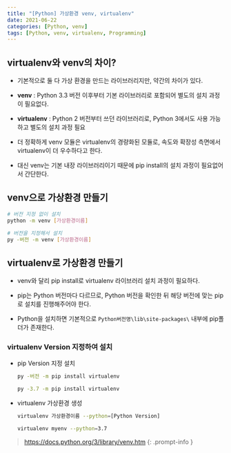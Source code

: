 ```yaml
---
title: "[Python] 가상환경 venv, virtualenv"
date: 2021-06-22
categories: [Python, venv]
tags: [Python, venv, virtualenv, Programming]
---
```


## virtualenv와 venv의 차이?

- 기본적으로 둘 다 가상 환경을 만드는 라이브러리지만, 약간의 차이가 있다.

- **venv** : Python 3.3 버전 이후부터 기본 라이브러리로 포함되어 별도의 설치 과정이 필요없다.
- **virtualenv** : Python 2 버전부터 쓰던 라이브러리로, Python 3에서도 사용 가능하고 별도의 설치 과정 필요

- 더 정확하게 venv 모듈은 virtualenv의 경량화된 모듈로, 속도와 확장성 측면에서 virtualenv이 더 우수하다고 한다.
- 대신 venv는 기본 내장 라이브러리이기 때문에 pip install의 설치 과정이 필요없어서 간단한다.

## venv으로 가상환경 만들기

```bash
# 버전 지정 없이 설치
python -m venv [가상환경이름]

# 버전을 지정해서 설치
py -버전 -m venv [가상환경이름]
```

## virtualenv로 가상환경 만들기

- venv와 달리 pip install로 virtualenv 라이브러리 설치 과정이 필요하다.

- pip는 Python 버전마다 다르므로, Python 버전을 확인한 뒤 해당 버전에 맞는 pip로 설치를 진행해주어야 한다.
- Python을 설치하면 기본적으로 `Python버전명\lib\site-packages\` 내부에 pip폴더가 존재한다.

### virtualenv Version 지정하여 설치

- pip Version 지정 설치

  ```bash
  py -버전 -m pip install virtualenv

  py -3.7 -m pip install virtualenv
  ```

- virtualenv 가상환경 생성

  ```bash
  virtualenv 가상환경이름 --python=[Python Version]

  virtualenv myenv --python=3.7
  ```

> https://docs.python.org/3/library/venv.htm
{: .prompt-info }
